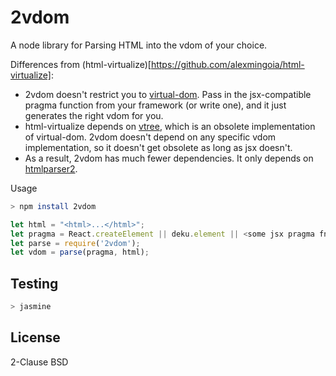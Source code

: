 2vdom
=====

A node library for Parsing HTML into the vdom of your choice.

Differences from (html-virtualize)[https://github.com/alexmingoia/html-virtualize]:

* 2vdom doesn't restrict you to [virtual-dom](https://github.com/Matt-Esch/virtual-dom).
  Pass in the jsx-compatible pragma function from your framework (or write one),
  and it just generates the right vdom for you.
* html-virtualize depends on [vtree](https://github.com/Matt-Esch/vtree), which
  is an obsolete implementation of virtual-dom. 2vdom doesn't depend on any
  specific vdom implementation, so it doesn't get obsolete as long as jsx doesn't.
* As a result, 2vdom has much fewer dependencies. It only depends on
  [htmlparser2](https://github.com/fb55/htmlparser2).

Usage

```bash
> npm install 2vdom
```

```js
let html = "<html>...</html>";
let pragma = React.createElement || deku.element || <some jsx pragma fn>;
let parse = require('2vdom');
let vdom = parse(pragma, html);
```

Testing
-------

```bash
> jasmine
```

License
-------

2-Clause BSD
